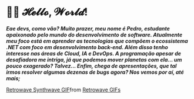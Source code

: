 <h1>🐱‍💻 𝓗𝓮𝓵𝓵𝓸, 𝓦𝓸𝓻𝓵𝓭!</h1>

<section>
  <div>
    <p><b><i>Eae devs, como vão? Muito prazer, meu nome é Pedro, estudante apaixonado pelo mundo do desenvolvimento de software. Atualmente meu foco está em aprender as tecnologias que compõem o ecossistema .NET com foco em desenvolvimento back-end. Além disso tenho interesse nas áreas de Cloud, IA e DevOps. A programação apesar de desafiadora me intriga, já que podemos mover planetas com ela... um pouco exagerado? Talvez... Enfim, chega de apresentações, que tal irmos resolver algumas dezenas de bugs agora? Nos vemos por aí, até mais;</i></b></p>
  </div>

<div class="tenor-gif-embed" data-postid="18223058" data-share-method="host" data-aspect-ratio="1.77778" data-width="100%"><a href="https://tenor.com/view/retrowave-synthwave-chillwave-retro-synth-gif-18223058">Retrowave Synthwave GIF</a>from <a href="https://tenor.com/search/retrowave-gifs">Retrowave GIFs</a></div> <script type="text/javascript" async src="https://tenor.com/embed.js"></script>
